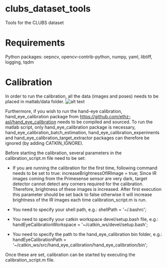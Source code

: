 # clubs_dataset_tools
Tools for the CLUBS dataset


# Requirements
Python packages:
oepncv, opencv-contrib-python, numpy, yaml, libtiff, logging, tqdm


# Calibration
In order to run the calibration, all the data (images and poses) needs to be placed in matlab/data folder.
![alt text](https://github.com/ethz-asl/clubs_dataset_tools/images/data_folder_structure.png)

Furthermore, if you wish to run the hand-eye calibration, hand_eye_calibration package from https://github.com/ethz-asl/hand_eye_calibration needs to be compiled and sourced. To run the matlab script, only hand_eye_calibration package is necessary, hand_eye_calibration_batch_estimation, hand_eye_calibration_experiments and hand_eye_calibration_target_extractor packages can therefore be ignored (by adding CATKIN_IGNORE).

Before starting the calibration, several parameters in the calibration_script.m file need to be set:

- If you are running the calibration for the first time, following command needs to be set to true:
increaseBrightnessOfIRImage = true;
Since IR images coming from the Primesense sensor are very dark, target detector cannot detect any corners required for the calibration. Therefore, brightness of these images is increased. After first execution this parameter should be set back to false otherwise it will increase brightness of the IR images each time calibration_script.m is run.

- You need to specify your shell path, e.g.:
shellPath = '~/.bashrc';

- You need to specify your catkin workspace devel/setup.bash file, e.g.:
handEyeCalibrationWorkspace = '~/catkin_ws/devel/setup.bash';

- You need to specify the path to the hand_eye_calibration bin folder, e.g.:
handEyeCalibrationPath = '~/catkin_ws/src/hand_eye_calibration/hand_eye_calibration/bin';

Once these are set, calibration can be started by executing the calibration_script.m file.
